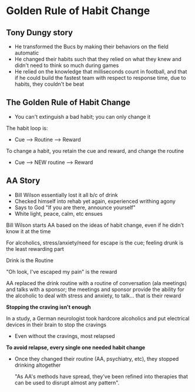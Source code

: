 # Golden Rule of Habit Change

## Tony Dungy story
 - He transformed the Bucs by making their behaviors on the field automatic
 - He changed their habits such that they relied on what they knew and didn't need to think so much during games
 - He relied on the knowledge that milliseconds count in football, and that if he could build the fastest team with respect to response time, due to habits, they couldn't be beat

## The Golden Rule of Habit Change

 - You can't extinguish a bad habit; you can only change it

 The habit loop is:

 - Cue --> Routine --> Reward

 To change a habit, you retain the cue and reward, and change the routine

 - Cue --> NEW routine --> Reward


## AA Story

 - Bill Wilson essentially lost it all b/c of drink
 - Checked himself into rehab yet again, experienced writhing agony
 - Says to God "If you are there, announce yourself"
 - White light, peace, calm, etc ensues

 Bill Wilson starts AA based on the ideas of habit change, even if he didn't know it at the time

 For alcoholics, stress/anxiety/need for escape is the cue; feeling drunk is the least rewarding part

 Drink is the Routine

 "Oh look, I've escaped my pain" is the reward

 AA replaced the drink routine with a routine of conversation (ala meetings) and talks with a sponsor; the meetings and sponsor provide the ability for the alcoholic to deal with stress and anxiety, to talk... that is their reward

 **Stopping the craving isn't enough**

 In a study, a German neurologist took hardcore alcoholics and put electrical devices in their brain to stop the cravings

 - Even without the cravings, most relapsed

 **To avoid relapse, every single one needed habit change**

 - Once they changed their routine (AA, psychiatry, etc), they stopped drinking altogether


    "As AA's methods have spread, they've been refined into therapies that can be used to disrupt almost any pattern".